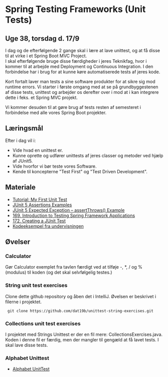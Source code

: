 
<!-- JS use if these pages are used as githubpages. can be deleted if used elsewhere -->
<script src="https://code.jquery.com/jquery-3.2.1.min.js"></script>
<script src="script.js"></script>

# Spring Testing Frameworks (Unit Tests) 

## Uge 38, torsdag d. 17/9

I dag og de efterfølgende 2 gange skal i lære at lave unittest, og at få disse til at virke i et Spring Boot MVC Project.  
I skal efterfølgende bruge disse færdigheder i jeres Teknikfag, hvor i kommer til at arbejde med Deployment og Continuous Integration. I den forbindelse har i brug for at kunne køre automatiserede tests af jeres kode. 

Kort fortalt laver man tests a sine software produkter for at sikre sig mod runtime errors. Vi starter i første omgang med at se på grundbyggestenen af disse tests, unittest og arbejder os derefter over i mod at i kan integrere dette i feks. et Spring MVC projekt.

Vi kommer desuden til at gøre brug af tests resten af semesteret i forbindelse med alle vores Spring Boot projekter. 

## Læringsmål
Efter i dag vil i:
* Vide hvad en unittest er.
* Kunne oprette og udfører unittests af jeres classer og metoder ved hjælp af JUnit5. 
* Vide hvorfor vi bør teste vores Software.
* Kende til koncepterne "Test First" og "Test Driven Development".

## Materiale
* [Tutorial: My First Unit Test](w38_my_first_unittest_tutorial.md)
* [JUnit 5 Assertions Examples](https://howtodoinjava.com/junit5/junit-5-assertions-examples/)
* [JUnit 5 Expected Exception – assertThrows() Example](https://howtodoinjava.com/junit5/expected-exception-example/)
* [169. Introduction to Testing Spring Framework Applications](https://www.udemy.com/course/spring-framework-5-beginner-to-guru/learn/lecture/7497672#overview)
* [172. Creating a JUnit Test](https://www.udemy.com/course/spring-framework-5-beginner-to-guru/learn/lecture/7497686#overview)
* [Kodeeksempel fra undervisningen](https://github.com/dat19b/unittest_junit) 

## Øvelser
### Calculator 
Gør Calculator exemplet fra tavlen færdigt ved at tilføje -, *, / og % (modulus) til koden (og det skal selvfølgelig testes.)

### String unit test exercises 
Clone dette github repository og åben det i IntelliJ. Øvelsen er beskrivet i filerne i projektet.

````
 git clone https://github.com/dat19b/unittest-string-exercises.git
```` 
### Collections unit test exercises
I projektet med Strings Unittest er der en fil mere: CollectionsExercises.java. Koden i denne fil er færdig, men der mangler til gengæld at få lavet tests. I skal lave disse tests.


### Alphabet Unittest
* [Alphabet UnitTest](w38_alphabet_unittest_ex.md)


